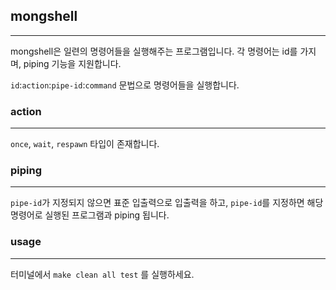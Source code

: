## mongshell

---

mongshell은 일련의 명령어들을 실행해주는 프로그램입니다.
각 명령어는 id를 가지며, piping 기능을 지원합니다.

`id`:`action`:`pipe-id`:`command` 문법으로 명령어들을 실행합니다.


### action

---

`once`, `wait`, `respawn` 타입이 존재합니다.


### piping

---

`pipe-id`가 지정되지 않으면 표준 입출력으로 입출력을 하고, `pipe-id`를 지정하면 해당 명령어로 실행된 프로그램과 piping 됩니다.

### usage

---

터미널에서 `make clean all test` 를 실행하세요.